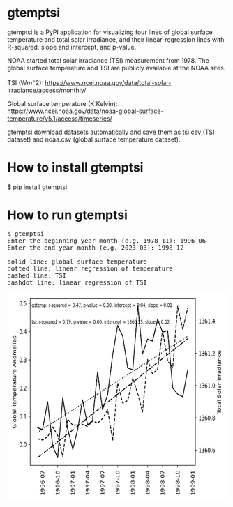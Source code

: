 # gtemptsi

gtemptsi is a PyPI application for visualizing four lines of global surface temperature and total solar irradiance, and their linear-regression lines with R-squared, slope and intercept, and p-value.

NOAA started total solar irradiance (TSI) measurement from 1978. 
The global surface temperature and TSI are publicly available at the NOAA sites. 

TSI (W$m^-2$): https://www.ncei.noaa.gov/data/total-solar-irradiance/access/monthly/

Global surface temperature (K:Kelvin): https://www.ncei.noaa.gov/data/noaa-global-surface-temperature/v5.1/access/timeseries/

gtemptsi download datasets automatically and save them as tsi.csv (TSI dataset) and noaa.csv (global surface temperature dataset).

# How to install gtemptsi

$ pip install gtemptsi

# How to run gtemptsi
<pre>
$ gtemptsi
Enter the beginning year-month (e.g. 1978-11): 1996-06
Enter the end year-month (e.g. 2023-03): 1998-12

solid line: global surface temperature
dotted line: linear regression of temperature
dashed line: TSI
dashdot line: linear regression of TSI
</pre>
<img src='https://github.com/y-takefuji/gtemptsi/raw/main/199606_199812.png' width=640 height=480>

